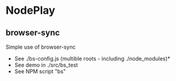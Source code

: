# NodePlay

## browser-sync

Simple use of browser-sync

* See ./bs-config.js (multible roots - including ./node_modules)\*
* See demo in ./src/bs_test
* See NPM script "bs"
